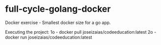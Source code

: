 # full-cycle-golang-docker
Docker exercise - Smallest docker size for a go app.

Executing the project:
1o - docker pull joseizaias/codeeducation:latest
2o - docker run joseizaias/codeeducation:latest
